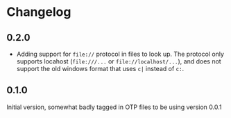 Changelog
=========

0.2.0
-----
- Adding support for `file://` protocol in files to look up. The protocol only
supports locahost (`file:///...` or `file://localhost/...`), and does not support
the old windows format that uses `c|` instead of `c:`.

0.1.0
-----
Initial version, somewhat badly tagged in OTP files to be using version 0.0.1
